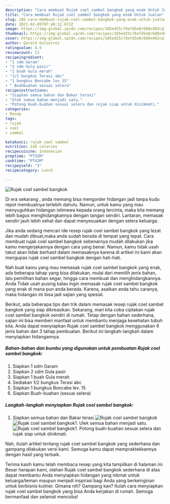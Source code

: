 ```yaml
---
description: "Cara membuat Rujak coel sambel bangkok yang enak Untuk Jualan"
title: "Cara membuat Rujak coel sambel bangkok yang enak Untuk Jualan"
slug: 185-cara-membuat-rujak-coel-sambel-bangkok-yang-enak-untuk-jualan
date: 2021-02-05T07:48:12.872Z
image: https://img-global.cpcdn.com/recipes/185ed25c78afd5e0/680x482cq70/rujak-coel-sambel-bangkok-foto-resep-utama.jpg
thumbnail: https://img-global.cpcdn.com/recipes/185ed25c78afd5e0/680x482cq70/rujak-coel-sambel-bangkok-foto-resep-utama.jpg
cover: https://img-global.cpcdn.com/recipes/185ed25c78afd5e0/680x482cq70/rujak-coel-sambel-bangkok-foto-resep-utama.jpg
author: Gerald Gutierrez
ratingvalue: 4.5
reviewcount: 13
recipeingredient:
- "1 sdm Garam"
- "2 sdm Gula pasir"
- "1 buah Gula merah"
- "1/2 bungkus Terasi abc"
- "1 bungkus Boncabe lev 15"
- " Buahbuahan sesuai selera"
recipeinstructions:
- "Siapkan semua bahan dan Bakar terasi"
- "Ulek semua bahan menjadi satu."
- "Potong buah-buahan sesuai selera dan rujak siap untuk dinikmati."
categories:
- Resep
tags:
- rujak
- coel
- sambel

katakunci: rujak coel sambel 
nutrition: 226 calories
recipecuisine: Indonesian
preptime: "PT32M"
cooktime: "PT42M"
recipeyield: "3"
recipecategory: Lunch

---
```



![Rujak coel sambel bangkok](https://img-global.cpcdn.com/recipes/185ed25c78afd5e0/680x482cq70/rujak-coel-sambel-bangkok-foto-resep-utama.jpg)

Di era  sekarang , anda memang bisa mengorder hidangan jadi tanpa kudu repot membuatnya terlebih dahulu. Namun, untuk kamu yang mau menyuguhkan hidangan istimewa kepada orang tercinta, maka kita memang lebih bagus menghidangkannya dengan tangan sendiri. Lantaran, memasak sendiri jauh lebih sehat dan dapat menyesuaikan dengan selera keluarga.

Jika anda sedang mencari ide resep rujak coel sambel bangkok yang lezat dan mudah dibuat,maka anda sudah berada di tempat yang tepat. Cara membuat rujak coel sambel bangkok  sebenarnya mudah dilakukan jika kamu mengerjakannya dengan cara yang benar. Namun, kamu tidak usah takut akan tidak berhasil dalam memasaknya 
karena di artikel ini kami akan mengupas rujak coel sambel bangkok dengan hati-hati.  



Nah buat kamu yang mau memasak rujak coel sambel bangkok yang enak, ada beberapa tahap yang bisa dilakukan, mulai dari memilih jenis bahan, lalu pemilihan bahan segar, hingga cara membuat dan menghidangkannya. Anda Tidak usah pusing kalau ingin memasak rujak coel sambel bangkok yang enak di mana pun anda berada. Karena, asalkan anda  tahu caranya, maka hidangan ini bisa jadi sajian yang spesial.

Berikut, ada beberapa tips dan trik dalam memasak resep rujak coel sambel bangkok yang siap dikreasikan. Sekarang, mari kita coba ciptakan rujak coel sambel bangkok sendiri di rumah. Tetap dengan bahan sederhana, sajian ini bisa memberi manfaat untuk membantu menjaga kesehatan tubuh kita. Anda dapat menyiapkan Rujak coel sambel bangkok menggunakan 6 jenis bahan dan 3 tahap pembuatan. Berikut ini langkah-langkah dalam menyiapkan hidangannya.

<!--inarticleads1-->

##### Bahan-bahan dan bumbu yang digunakan untuk pembuatan Rujak coel sambel bangkok:

1. Siapkan 1 sdm Garam
1. Siapkan 2 sdm Gula pasir
1. Siapkan 1 buah Gula merah
1. Sediakan 1/2 bungkus Terasi abc
1. Siapkan 1 bungkus Boncabe lev. 15
1. Siapkan  Buah-buahan (sesuai selera)




<!--inarticleads2-->

##### Langkah-langkah menyiapkan Rujak coel sambel bangkok:

1. Siapkan semua bahan dan Bakar terasi
<img src="https://img-global.cpcdn.com/steps/4c8b64867d43b2a5/160x128cq70/rujak-coel-sambel-bangkok-langkah-memasak-1-foto.jpg" alt="Rujak coel sambel bangkok"><img src="https://img-global.cpcdn.com/steps/17750faed25e8aa8/160x128cq70/rujak-coel-sambel-bangkok-langkah-memasak-1-foto.jpg" alt="Rujak coel sambel bangkok">1. Ulek semua bahan menjadi satu.
<img src="https://img-global.cpcdn.com/steps/7cdbcf09d83715e5/160x128cq70/rujak-coel-sambel-bangkok-langkah-memasak-2-foto.jpg" alt="Rujak coel sambel bangkok">1. Potong buah-buahan sesuai selera dan rujak siap untuk dinikmati.




Nah, itulah artikel tentang  rujak coel sambel bangkok  yang sederhana dan gampang dilakukan versi kami. Semoga kamu dapat mempraktekkannya dengan hasil yang terbaik. 

Terima kasih kamu telah membaca resep yang kita tampilkan di halaman ini. Besar harapan kami, olahan  Rujak coel sambel bangkok sederhana di atas dapat membantu Anda menyiapkan hidangan yang nikmat untuk keluarga/teman maupun menjadi inspirasi bagi Anda yang berkeinginan untuk berbisnis kuliner. Gimana nih? Gampang kan? Itulah cara menyiapkan rujak coel sambel bangkok yang bisa Anda kerjakan di rumah. Semoga bermanfaat dan selamat mencoba!

